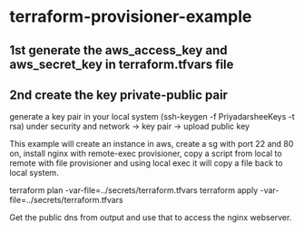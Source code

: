 # terraform-provisioner-example

## 1st generate the aws_access_key and aws_secret_key  in terraform.tfvars file
## 2nd create the key private-public pair 
  generate a key pair in your local system (ssh-keygen -f PriyadarsheeKeys -t rsa)
  under security and network -> key pair -> upload public key 

This example will create an instance in aws, create a sg with port 22 and 80 on, install nginx with remote-exec provisioner, copy a script from local to remote with file provisioner and using local exec it will copy a file back to local system.


terraform plan -var-file=../secrets/terraform.tfvars 
terraform apply -var-file=../secrets/terraform.tfvars

Get the public dns from output and use that to access the nginx webserver.
